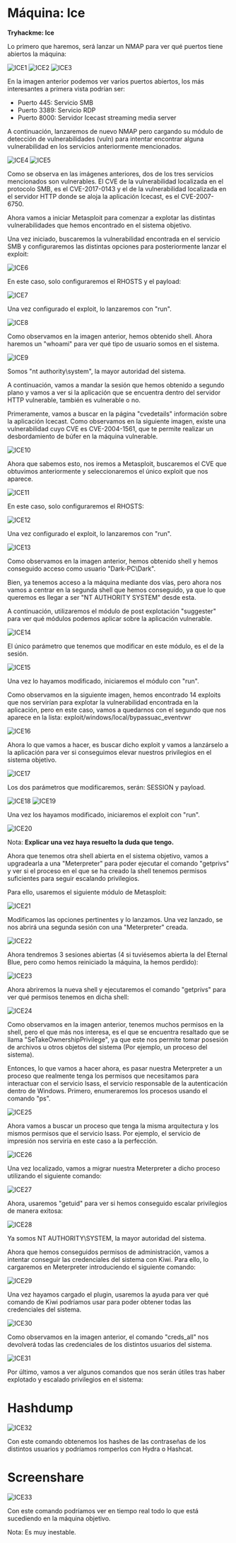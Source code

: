 # Máquina: Ice

**Tryhackme: Ice**

Lo primero que haremos, será lanzar un NMAP para ver qué puertos tiene abiertos la máquina:

![ICE1](https://github.com/AntonioPC94/Ice/blob/b495337a9e7770cd03a4a4d080b19a85a1a6b770/img/ICE1.png)
![ICE2](https://github.com/AntonioPC94/Ice/blob/b495337a9e7770cd03a4a4d080b19a85a1a6b770/img/ICE2.png)
![ICE3](https://github.com/AntonioPC94/Ice/blob/b495337a9e7770cd03a4a4d080b19a85a1a6b770/img/ICE3.png)

En la imagen anterior podemos ver varios puertos abiertos, los más interesantes a primera vista podrían ser:

- Puerto 445: Servicio SMB
- Puerto 3389: Servicio RDP
- Puerto 8000: Servidor Icecast streaming media server

A continuación, lanzaremos de nuevo NMAP pero cargando su módulo de detección de vulnerabilidades (vuln) para intentar encontrar alguna vulnerabilidad en los servicios anteriormente mencionados.

![ICE4](https://github.com/AntonioPC94/Ice/blob/b495337a9e7770cd03a4a4d080b19a85a1a6b770/img/ICE4.png)
![ICE5](https://github.com/AntonioPC94/Ice/blob/e241e129e20484f79c258ac7f73b58805b0e9329/img/ICE5.png)

Como se observa en las imágenes anteriores, dos de los tres servicios mencionados son vulnerables. El CVE de la vulnerabilidad localizada en el protocolo SMB, es el CVE-2017-0143 y el de la vulnerabilidad localizada en el servidor HTTP donde se aloja la aplicación Icecast, es el CVE-2007-6750.

Ahora vamos a iniciar Metasploit para comenzar a explotar las distintas vulnerabilidades que hemos encontrado en el sistema objetivo.

Una vez iniciado, buscaremos la vulnerabilidad encontrada en el servicio SMB y configuraremos las distintas opciones para posteriormente lanzar el exploit:

![ICE6](https://github.com/AntonioPC94/Ice/blob/b495337a9e7770cd03a4a4d080b19a85a1a6b770/img/ICE6.png)

En este caso, solo configuraremos el RHOSTS y el payload:

![ICE7](https://github.com/AntonioPC94/Ice/blob/b495337a9e7770cd03a4a4d080b19a85a1a6b770/img/ICE7.png)

Una vez configurado el exploit, lo lanzaremos con "run".

![ICE8](https://github.com/AntonioPC94/Ice/blob/b495337a9e7770cd03a4a4d080b19a85a1a6b770/img/ICE8.png)

Como observamos en la imagen anterior, hemos obtenido shell. Ahora haremos un "whoami" para ver qué tipo de usuario somos en el sistema.

![ICE9](https://github.com/AntonioPC94/Ice/blob/b495337a9e7770cd03a4a4d080b19a85a1a6b770/img/ICE9.png)

Somos "nt authority\system", la mayor autoridad del sistema.

A continuación, vamos a mandar la sesión que hemos obtenido a segundo plano y vamos a ver si la aplicación que se encuentra dentro del servidor HTTP vulnerable, también es vulnerable o no.

Primeramente, vamos a buscar en la página "cvedetails" información sobre la aplicación Icecast. Como observamos en la siguiente imagen, existe una vulnerabilidad cuyo CVE es CVE-2004-1561, que te permite realizar un desbordamiento de búfer en la máquina vulnerable.

![ICE10](https://github.com/AntonioPC94/Ice/blob/b495337a9e7770cd03a4a4d080b19a85a1a6b770/img/ICE10.png)

Ahora que sabemos esto, nos iremos a Metasploit, buscaremos el CVE que obtuvimos anteriormente y seleccionaremos el único exploit que nos aparece.

![ICE11](https://github.com/AntonioPC94/Ice/blob/b495337a9e7770cd03a4a4d080b19a85a1a6b770/img/ICE11.png)

En este caso, solo configuraremos el RHOSTS:

![ICE12](https://github.com/AntonioPC94/Ice/blob/b495337a9e7770cd03a4a4d080b19a85a1a6b770/img/ICE12.png)

Una vez configurado el exploit, lo lanzaremos con "run".

![ICE13](https://github.com/AntonioPC94/Ice/blob/b495337a9e7770cd03a4a4d080b19a85a1a6b770/img/ICE13.png)

Como observamos en la imagen anterior, hemos obtenido shell y hemos conseguido acceso como usuario "Dark-PC\\Dark".

Bien, ya tenemos acceso a la máquina mediante dos vías, pero ahora nos vamos a centrar en la segunda shell que hemos conseguido, ya que lo que queremos es llegar a ser "NT AUTHORITY SYSTEM" desde esta.

A continuación, utilizaremos el módulo de post explotación "suggester" para ver qué módulos podemos aplicar sobre la aplicación vulnerable.

![ICE14](https://github.com/AntonioPC94/Ice/blob/b495337a9e7770cd03a4a4d080b19a85a1a6b770/img/ICE14.png)

El único parámetro que tenemos que modificar en este módulo, es el de la sesión.

![ICE15](https://github.com/AntonioPC94/Ice/blob/b495337a9e7770cd03a4a4d080b19a85a1a6b770/img/ICE15.png)

Una vez lo hayamos modificado, iniciaremos el módulo con "run".

Como observamos en la siguiente imagen, hemos encontrado 14 exploits que nos servirían para explotar la vulnerabilidad encontrada en la aplicación, pero en este caso, vamos a quedarnos con el segundo que nos aparece en la lista: exploit/windows/local/bypassuac_eventvwr

![ICE16](https://github.com/AntonioPC94/Ice/blob/b495337a9e7770cd03a4a4d080b19a85a1a6b770/img/ICE16.png)

Ahora lo que vamos a hacer, es buscar dicho exploit y vamos a lanzárselo a la aplicación para ver si conseguimos elevar nuestros privilegios en el sistema objetivo.

![ICE17](https://github.com/AntonioPC94/Ice/blob/b495337a9e7770cd03a4a4d080b19a85a1a6b770/img/ICE17.png)

Los dos parámetros que modificaremos, serán: SESSION y payload.

![ICE18](https://github.com/AntonioPC94/Ice/blob/b495337a9e7770cd03a4a4d080b19a85a1a6b770/img/ICE18.png)
![ICE19](https://github.com/AntonioPC94/Ice/blob/b495337a9e7770cd03a4a4d080b19a85a1a6b770/img/ICE19.png)

Una vez los hayamos modificado, iniciaremos el exploit con "run".

![ICE20](https://github.com/AntonioPC94/Ice/blob/b495337a9e7770cd03a4a4d080b19a85a1a6b770/img/ICE20.png)

Nota: **Explicar una vez haya resuelto la duda que tengo.**

Ahora que tenemos otra shell abierta en el sistema objetivo, vamos a upgradearla a una "Meterpreter" para poder ejecutar el comando "getprivs" y ver si el proceso en el que se ha creado la shell tenemos permisos suficientes para seguir escalando privilegios.

Para ello, usaremos el siguiente módulo de Metasploit:

![ICE21](https://github.com/AntonioPC94/Ice/blob/b495337a9e7770cd03a4a4d080b19a85a1a6b770/img/ICE21.png)

Modificamos las opciones pertinentes y lo lanzamos. Una vez lanzado, se nos abrirá una segunda sesión con una "Meterpreter" creada.

![ICE22](https://github.com/AntonioPC94/Ice/blob/b495337a9e7770cd03a4a4d080b19a85a1a6b770/img/ICE22.png)

Ahora tendremos 3 sesiones abiertas (4 si tuviésemos abierta la del Eternal Blue, pero como hemos reiniciado la máquina, la hemos perdido):

![ICE23](https://github.com/AntonioPC94/Ice/blob/b495337a9e7770cd03a4a4d080b19a85a1a6b770/img/ICE23.png)

Ahora abriremos la nueva shell y ejecutaremos el comando "getprivs" para ver qué permisos tenemos en dicha shell:

![ICE24](https://github.com/AntonioPC94/Ice/blob/b495337a9e7770cd03a4a4d080b19a85a1a6b770/img/ICE24.png)

Como observamos en la imagen anterior, tenemos muchos permisos en la shell, pero el que más nos interesa, es el que se encuentra resaltado que se llama "SeTakeOwnershipPrivilege", ya que este nos permite tomar posesión de archivos u otros objetos del sistema (Por ejemplo, un proceso del sistema).

Entonces, lo que vamos a hacer ahora, es pasar nuestra Meterpreter a un proceso que realmente tenga los permisos que necesitamos para interactuar con el servicio lsass, el servicio responsable de la autenticación dentro de Windows. Primero, enumeraremos los procesos usando el comando "ps".

![ICE25](https://github.com/AntonioPC94/Ice/blob/b495337a9e7770cd03a4a4d080b19a85a1a6b770/img/ICE25.png)

Ahora vamos a buscar un proceso que tenga la misma arquitectura y los mismos permisos que el servicio lsass. Por ejemplo, el servicio de impresión nos serviría en este caso a la perfección.

![ICE26](https://github.com/AntonioPC94/Ice/blob/b495337a9e7770cd03a4a4d080b19a85a1a6b770/img/ICE26.png)

Una vez localizado, vamos a migrar nuestra Meterpreter a dicho proceso utilizando el siguiente comando:

![ICE27](https://github.com/AntonioPC94/Ice/blob/b495337a9e7770cd03a4a4d080b19a85a1a6b770/img/ICE27.png)

Ahora, usaremos "getuid" para ver si hemos conseguido escalar privilegios de manera exitosa:

![ICE28](https://github.com/AntonioPC94/Ice/blob/b495337a9e7770cd03a4a4d080b19a85a1a6b770/img/ICE28.png)

Ya somos NT AUTHORITY\SYSTEM, la mayor autoridad del sistema.

Ahora que hemos conseguidos permisos de administración, vamos a intentar conseguir las credenciales del sistema con Kiwi. Para ello, lo cargaremos en Meterpreter introduciendo el siguiente comando:

![ICE29](https://github.com/AntonioPC94/Ice/blob/ebf2bbbd9f4dbbc2bac078520e0ca71f591f1c70/img/ICE29.png)

Una vez hayamos cargado el plugin, usaremos la ayuda para ver qué comando de Kiwi podríamos usar para poder obtener todas las credenciales del sistema.

![ICE30](https://github.com/AntonioPC94/Ice/blob/ebf2bbbd9f4dbbc2bac078520e0ca71f591f1c70/img/ICE30.png)

Como observamos en la imagen anterior, el comando "creds_all" nos devolverá todas las credenciales de los distintos usuarios del sistema.

![ICE31](https://github.com/AntonioPC94/Ice/blob/ebf2bbbd9f4dbbc2bac078520e0ca71f591f1c70/img/ICE31.png)

Por último, vamos a ver algunos comandos que nos serán útiles tras haber explotado y escalado privilegios en el sistema:

# Hashdump

![ICE32](https://github.com/AntonioPC94/Ice/blob/ebf2bbbd9f4dbbc2bac078520e0ca71f591f1c70/img/ICE32.png)

Con este comando obtenemos los hashes de las contraseñas de los distintos usuarios y podríamos romperlos con Hydra o Hashcat.

# Screenshare

![ICE33](https://github.com/AntonioPC94/Ice/blob/ebf2bbbd9f4dbbc2bac078520e0ca71f591f1c70/img/ICE33.png)

Con este comando podríamos ver en tiempo real todo lo que está sucediendo en la máquina objetivo.

Nota: Es muy inestable.

